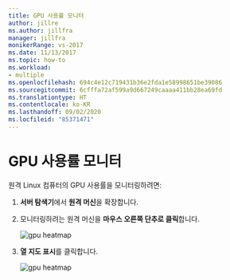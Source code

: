 ```yaml
---
title: GPU 사용률 모니터
author: jillre
ms.author: jillfra
manager: jillfra
monikerRange: vs-2017
ms.date: 11/13/2017
ms.topic: how-to
ms.workload:
- multiple
ms.openlocfilehash: 694c4e12c719431b36e2fda1e58998651be39086
ms.sourcegitcommit: 6cfffa72af599a9d667249caaaa411bb28ea69fd
ms.translationtype: HT
ms.contentlocale: ko-KR
ms.lasthandoff: 09/02/2020
ms.locfileid: "85371471"
---
```

# <a name="monitoring-gpu-utilization"></a>GPU 사용률 모니터

원격 Linux 컴퓨터의 GPU 사용률을 모니터링하려면:

1. **서버 탐색기**에서 **원격 머신**을 확장합니다.
2. 모니터링하려는 원격 머신을 **마우스 오른쪽 단추로 클릭**합니다.

    ![gpu heatmap](media/monitor-gpu/gpu-heatmap-0.png)

3. **열 지도 표시**를 클릭합니다.

    ![gpu heatmap](media/monitor-gpu/heatmap.png)
